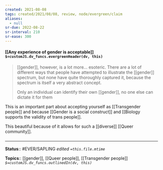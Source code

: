 ```yaml
---
created: 2021-08-08
tags: created/2021/08/08, review, node/evergreen/claim
aliases:
  - null
sr-due: 2022-08-22
sr-interval: 210
sr-ease: 300
---
```


#### [[Any experience of gender is acceptable]] `$=customJS.dv_funcs.evergreenHeader(dv, this)`

> [[gender]], however, is a lot more… esoteric. There are a lot of different ways that people have attempted to illustrate the [[gender]] spectrum, but none have quite thoroughly captured it, because the spectrum is itself a very abstract concept.
> 
> Only an individual can identify their own [[gender]], no one else can dictate it for them
> 
> 

This is an important part about accepting yourself as [[Transgender people]] and because [[Gender is a social construct]] and [[Biology supports the validity of trans people]].

This beautiful because of it allows for such a [[diverse]] [[Queer community]].

### <hr class="footnote"/>

**Status**:: #EVER/SAPLING
*edited `=this.file.mtime`*

**Topics**:: [[gender]], [[Queer people]], [[Transgender people]]
*`$=customJS.dv_funcs.outlinedIn(dv, this)`*
